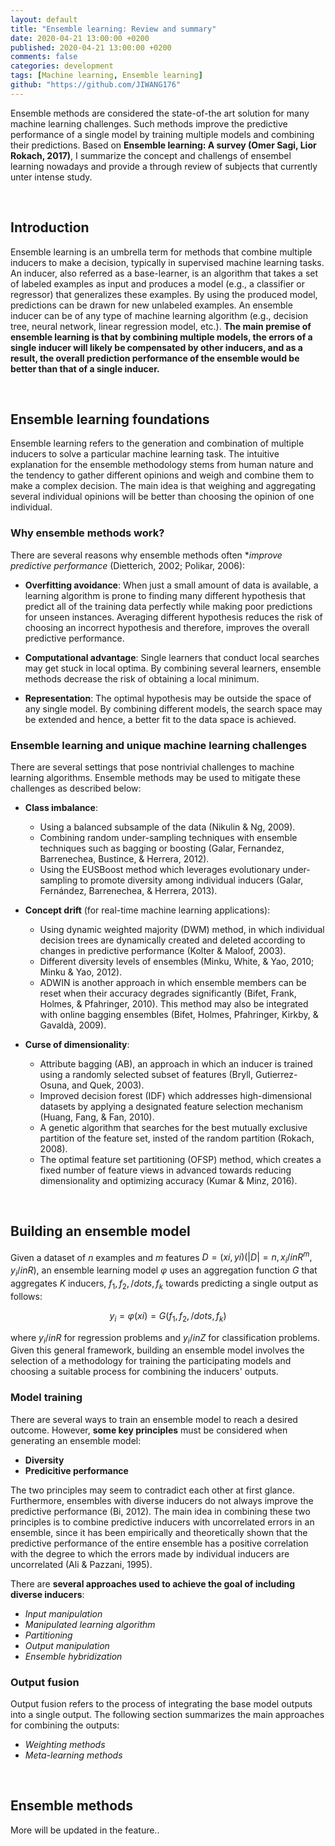 ```yaml
---
layout: default
title: "Ensemble learning: Review and summary"
date: 2020-04-21 13:00:00 +0200
published: 2020-04-21 13:00:00 +0200
comments: false
categories: development
tags: [Machine learning, Ensemble learning]
github: "https://github.com/JIWANG176"
---
```

Ensemble methods are considered the state-of-the art solution for many machine learning challenges. Such methods improve the predictive performance of a single model by training multiple models and combining their predictions. Based on **Ensemble learning: A survey (Omer Sagi, Lior Rokach, 2017)**, I summarize the concept and challengs of ensembel learning nowadays and provide a through review of subjects that currently unter intense study.
<!--more-->

&nbsp;
## Introduction
Ensemble learning is an umbrella term for methods that combine multiple inducers to make a decision, typically in supervised machine learning tasks. An inducer, also referred as a base-learner, is an algorithm that takes a set of labeled examples as input and produces a model (e.g., a classifier or regressor) that generalizes these examples. By using the produced model, predictions can be drawn for new unlabeled examples. An ensemble inducer can be of any type of machine learning algorithm (e.g., decision tree, neural network, linear regression model, etc.). **The main premise of ensemble learning is that by combining multiple models, the errors of a single inducer will likely be compensated by other inducers, and as a result, the overall prediction performance of the ensemble would be better than that of a single inducer.**





&nbsp;
## Ensemble learning foundations
Ensemble learning refers to the generation and combination of multiple inducers to solve a particular machine learning task. The intuitive explanation for the ensemble methodology stems from human nature and the tendency to gather different opinions and weigh and combine them to make a complex decision. The main idea is that weighing and aggregating several individual opinions will be better than choosing the opinion of one individual. 

### Why ensemble methods work?
There are several reasons why ensemble methods often **improve predictive performance* (Dietterich, 2002; Polikar, 2006):

- **Overfitting avoidance**: When just a small amount of data is available, a learning algorithm is prone to finding many different hypothesis that predict all of the training data perfectly while making poor predictions for unseen instances. Averaging different hypothesis reduces the risk of choosing an incorrect hypothesis and therefore, improves the overall predictive performance.

- **Computational advantage**: Single learners that conduct local searches may get stuck in local optima. By combining several learners, ensemble methods decrease the risk of obtaining a local minimum.

- **Representation**: The optimal hypothesis may be outside the space of any single model. By combining different models, the search space may be extended and hence, a better fit to the data space is achieved.

### Ensemble learning and unique machine learning challenges
There are several settings that pose nontrivial challenges to machine learning algorithms. Ensemble methods may be used to mitigate these challenges as described below:
- **Class imbalance**:
    - Using a balanced subsample of the data (Nikulin & Ng, 2009).
    - Combining random under-sampling techniques with ensemble techniques such as bagging or boosting (Galar, Fernandez, Barrenechea, Bustince, & Herrera, 2012).
    - Using the EUSBoost method which leverages evolutionary under-sampling to promote diversity among individual inducers (Galar, Fernández, Barrenechea, & Herrera, 2013).

- **Concept drift** (for real-time machine learning applications):
    - Using dynamic weighted majority (DWM) method, in which individual decision trees are dynamically created and deleted according to changes in predictive performance (Kolter & Maloof, 2003).
    - Different diversity levels of ensembles (Minku, White, & Yao, 2010; Minku & Yao, 2012).
    - ADWIN is another approach in which ensemble members can be reset when their accuracy degrades significantly (Bifet, Frank, Holmes, & Pfahringer, 2010). This method may also be integrated with online bagging ensembles (Bifet, Holmes, Pfahringer, Kirkby, & Gavaldà, 2009).

- **Curse of dimensionality**:
    - Attribute bagging (AB), an approach in which an inducer is trained using a randomly selected subset of features (Bryll, Gutierrez-Osuna, and Quek, 2003).
    - Improved decision forest (IDF) which addresses high-dimensional datasets by applying a designated feature selection mechanism (Huang, Fang, & Fan, 2010).
    - A genetic algorithm that searches for the best mutually exclusive partition of the feature set, insted of the random partition (Rokach, 2008).
    - The optimal feature set partitioning (OFSP) method, which creates a fixed number of feature views in advanced towards reducing dimensionality and optimizing accuracy (Kumar & Minz, 2016).






&nbsp;
## Building an ensemble model
Given a dataset of $n$ examples and $m$ features $D = {(xi, yi)} (|D| = n, x_i/in R^m, y_i/in R)$, an ensemble learning model $φ$ uses an aggregation function $G$ that aggregates $K$ inducers, ${f_1, f_2, /dots, f_k}$ towards predicting a single output as follows:

$$y_i = φ(xi) = G(f_1, f_2, /dots, f_k)$$

where $y_i/in R$ for regression problems and $y_i/in Z$ for classification problems. Given this general framework, building an ensemble model involves the selection of a methodology for training the participating models and choosing a suitable process for combining the inducers' outputs.

### Model training
There are several ways to train an ensemble model to reach a desired outcome. However, **some key principles** must be considered when generating an ensemble model:
- **Diversity**
- **Predicitive performance**

The two principles may seem to contradict each other at first glance. Furthermore, ensembles with diverse inducers do not always improve the predictive performance (Bi, 2012). The main idea in combining these two principles is to combine predictive inducers with uncorrelated errors in an ensemble, since it has been empirically and theoretically shown that the predictive performance of the entire ensemble has a positive correlation with the degree to which the errors made by individual inducers are uncorrelated (Ali & Pazzani, 1995). 

There are **several approaches used to achieve the goal of including diverse inducers**:
- *Input manipulation*
- *Manipulated learning algorithm*
- *Partitioning*
- *Output manipulation*
- *Ensemble hybridization*

### Output fusion
Output fusion refers to the process of integrating the base model outputs into a single output. The following section summarizes the main approaches for combining the outputs:
- *Weighting methods*
- *Meta-learning methods*





&nbsp;
## Ensemble methods
More will be updated in the feature..


&nbsp;
